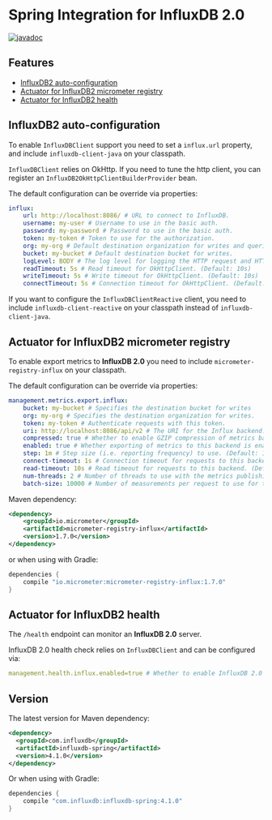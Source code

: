 # Spring Integration for InfluxDB 2.0

[![javadoc](https://img.shields.io/badge/javadoc-link-brightgreen.svg)](https://influxdata.github.io/influxdb-client-java/influxdb-client-java/apidocs/index.html)

## Features

- [InfluxDB2 auto-configuration](#influxdb2-auto-configuration)
- [Actuator for InfluxDB2 micrometer registry](#actuator-for-influxdb2-micrometer-registry)
- [Actuator for InfluxDB2 health](#actuator-for-influxdb2-health)

## InfluxDB2 auto-configuration

To enable `InfluxDBClient` support you need to set a `influx.url` property, and include `influxdb-client-java` on your classpath. 

`InfluxDBClient` relies on OkHttp. If you need to tune the http client, you can register an `InfluxDB2OkHttpClientBuilderProvider` bean.

The default configuration can be override via properties:

```yaml
influx:
    url: http://localhost:8086/ # URL to connect to InfluxDB.
    username: my-user # Username to use in the basic auth.
    password: my-password # Password to use in the basic auth.
    token: my-token # Token to use for the authorization.
    org: my-org # Default destination organization for writes and queries.
    bucket: my-bucket # Default destination bucket for writes.
    logLevel: BODY # The log level for logging the HTTP request and HTTP response. (Default: NONE)
    readTimeout: 5s # Read timeout for OkHttpClient. (Default: 10s)
    writeTimeout: 5s # Write timeout for OkHttpClient. (Default: 10s)
    connectTimeout: 5s # Connection timeout for OkHttpClient. (Default: 10s)
```

If you want to configure the `InfluxDBClientReactive` client, you need to include `influxdb-client-reactive` on your classpath instead of `influxdb-client-java`.

## Actuator for InfluxDB2 micrometer registry

To enable export metrics to **InfluxDB 2.0** you need to include `micrometer-registry-influx` on your classpath.

The default configuration can be override via properties:

```yaml
management.metrics.export.influx:
    bucket: my-bucket # Specifies the destination bucket for writes
    org: my-org # Specifies the destination organization for writes.
    token: my-token # Authenticate requests with this token.
    uri: http://localhost:8086/api/v2 # The URI for the Influx backend. (Default: http://localhost:8086/api/v2)
    compressed: true # Whether to enable GZIP compression of metrics batches published to Influx. (Default: true)
    enabled: true # Whether exporting of metrics to this backend is enabled. (Default: true)
    step: 1m # Step size (i.e. reporting frequency) to use. (Default: 1m)
    connect-timeout: 1s # Connection timeout for requests to this backend. (Default: 1s)
    read-timeout: 10s # Read timeout for requests to this backend. (Default: 10s)
    num-threads: 2 # Number of threads to use with the metrics publishing scheduler. (Default: 2)
    batch-size: 10000 # Number of measurements per request to use for this backend. If more measurements are found, then multiple requests will be made. (Default: 10000)
```
Maven dependency:

```xml
<dependency>
    <groupId>io.micrometer</groupId>
    <artifactId>micrometer-registry-influx</artifactId>
    <version>1.7.0</version>
</dependency>
```

or when using with Gradle:
```groovy
dependencies {
    compile "io.micrometer:micrometer-registry-influx:1.7.0"
}
```
 
## Actuator for InfluxDB2 health

The `/health` endpoint can monitor an **InfluxDB 2.0** server.

InfluxDB 2.0 health check relies on `InfluxDBClient` and can be configured via:

```yaml
management.health.influx.enabled=true # Whether to enable InfluxDB 2.0 health check.
```

## Version

The latest version for Maven dependency:
```xml
<dependency>
  <groupId>com.influxdb</groupId>
  <artifactId>influxdb-spring</artifactId>
  <version>4.1.0</version>
</dependency>
```
  
Or when using with Gradle:
```groovy
dependencies {
    compile "com.influxdb:influxdb-spring:4.1.0"
}
```
